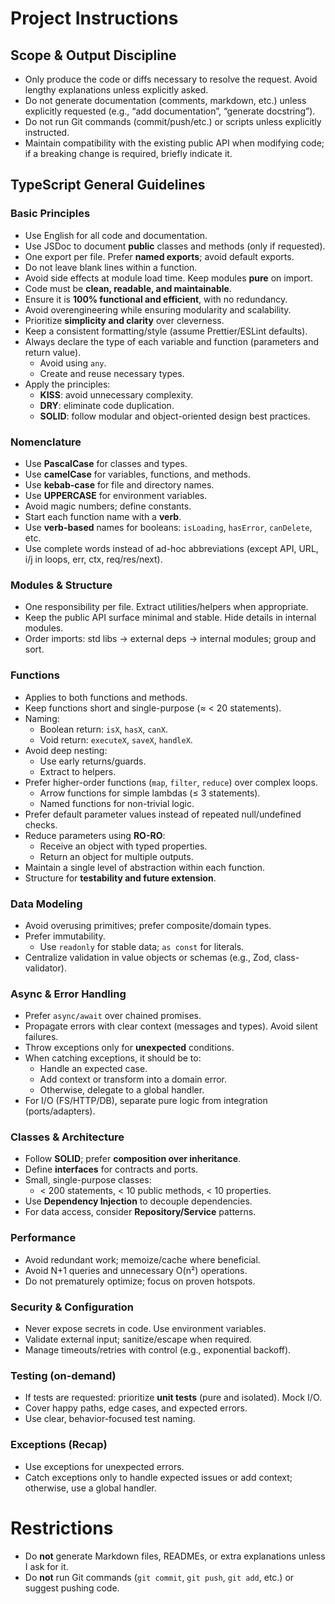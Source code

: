 # Project Instructions

## Scope & Output Discipline

* Only produce the code or diffs necessary to resolve the request. Avoid lengthy explanations unless explicitly asked.
* Do not generate documentation (comments, markdown, etc.) unless explicitly requested (e.g., “add documentation”, “generate docstring”).
* Do not run Git commands (commit/push/etc.) or scripts unless explicitly instructed.
* Maintain compatibility with the existing public API when modifying code; if a breaking change is required, briefly indicate it.

## TypeScript General Guidelines

### Basic Principles

* Use English for all code and documentation.
* Use JSDoc to document **public** classes and methods (only if requested).
* One export per file. Prefer **named exports**; avoid default exports.
* Do not leave blank lines within a function.
* Avoid side effects at module load time. Keep modules **pure** on import.
* Code must be **clean, readable, and maintainable**.
* Ensure it is **100% functional and efficient**, with no redundancy.
* Avoid overengineering while ensuring modularity and scalability.
* Prioritize **simplicity and clarity** over cleverness.
* Keep a consistent formatting/style (assume Prettier/ESLint defaults).
* Always declare the type of each variable and function (parameters and return value).
  * Avoid using `any`.
  * Create and reuse necessary types.
* Apply the principles:
  * **KISS**: avoid unnecessary complexity.
  * **DRY**: eliminate code duplication.
  * **SOLID**: follow modular and object-oriented design best practices.

### Nomenclature

* Use **PascalCase** for classes and types.
* Use **camelCase** for variables, functions, and methods.
* Use **kebab-case** for file and directory names.
* Use **UPPERCASE** for environment variables.
* Avoid magic numbers; define constants.
* Start each function name with a **verb**.
* Use **verb-based** names for booleans: `isLoading`, `hasError`, `canDelete`, etc.
* Use complete words instead of ad-hoc abbreviations (except API, URL, i/j in loops, err, ctx, req/res/next).

### Modules & Structure

* One responsibility per file. Extract utilities/helpers when appropriate.
* Keep the public API surface minimal and stable. Hide details in internal modules.
* Order imports: std libs → external deps → internal modules; group and sort.

### Functions

* Applies to both functions and methods.
* Keep functions short and single-purpose (≈ < 20 statements).
* Naming:
  * Boolean return: `isX`, `hasX`, `canX`.
  * Void return: `executeX`, `saveX`, `handleX`.
* Avoid deep nesting:
  * Use early returns/guards.
  * Extract to helpers.
* Prefer higher-order functions (`map`, `filter`, `reduce`) over complex loops.
  * Arrow functions for simple lambdas (≤ 3 statements).
  * Named functions for non-trivial logic.
* Prefer default parameter values instead of repeated null/undefined checks.
* Reduce parameters using **RO-RO**:
  * Receive an object with typed properties.
  * Return an object for multiple outputs.
* Maintain a single level of abstraction within each function.
* Structure for **testability and future extension**.

### Data Modeling

* Avoid overusing primitives; prefer composite/domain types.
* Prefer immutability.
  * Use `readonly` for stable data; `as const` for literals.
* Centralize validation in value objects or schemas (e.g., Zod, class-validator).

### Async & Error Handling

* Prefer `async/await` over chained promises.
* Propagate errors with clear context (messages and types). Avoid silent failures.
* Throw exceptions only for **unexpected** conditions.
* When catching exceptions, it should be to:
  * Handle an expected case.
  * Add context or transform into a domain error.
  * Otherwise, delegate to a global handler.
* For I/O (FS/HTTP/DB), separate pure logic from integration (ports/adapters).

### Classes & Architecture

* Follow **SOLID**; prefer **composition over inheritance**.
* Define **interfaces** for contracts and ports.
* Small, single-purpose classes:
  * < 200 statements, < 10 public methods, < 10 properties.
* Use **Dependency Injection** to decouple dependencies.
* For data access, consider **Repository/Service** patterns.

### Performance

* Avoid redundant work; memoize/cache where beneficial.
* Avoid N+1 queries and unnecessary O(n²) operations.
* Do not prematurely optimize; focus on proven hotspots.

### Security & Configuration

* Never expose secrets in code. Use environment variables.
* Validate external input; sanitize/escape when required.
* Manage timeouts/retries with control (e.g., exponential backoff).

### Testing (on-demand)

* If tests are requested: prioritize **unit tests** (pure and isolated). Mock I/O.
* Cover happy paths, edge cases, and expected errors.
* Use clear, behavior-focused test naming.

### Exceptions (Recap)

* Use exceptions for unexpected errors.
* Catch exceptions only to handle expected issues or add context; otherwise, use a global handler.

# Restrictions

- Do **not** generate Markdown files, READMEs, or extra explanations unless I ask for it.
- Do **not** run Git commands (`git commit`, `git push`, `git add`, etc.) or suggest pushing code.